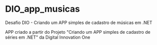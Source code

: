 # DIO_app_musicas
Desafio DIO - Criando um APP simples de cadastro de músicas em .NET

APP criado a partir do Projeto "Criando um APP simples de cadastro de séries em .NET" da Digital Innovation One
